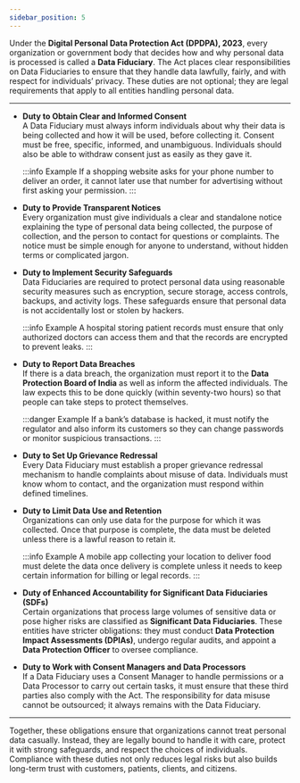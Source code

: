 ```yaml
---
sidebar_position: 5
---
```


Under the **Digital Personal Data Protection Act (DPDPA), 2023**, every organization or government body that decides how and why personal data is processed is called a **Data Fiduciary**. The Act places clear responsibilities on Data Fiduciaries to ensure that they handle data lawfully, fairly, and with respect for individuals’ privacy. These duties are not optional; they are legal requirements that apply to all entities handling personal data.

---

- **Duty to Obtain Clear and Informed Consent**  
  A Data Fiduciary must always inform individuals about why their data is being collected and how it will be used, before collecting it. Consent must be free, specific, informed, and unambiguous. Individuals should also be able to withdraw consent just as easily as they gave it.  

  :::info Example
  If a shopping website asks for your phone number to deliver an order, it cannot later use that number for advertising without first asking your permission.
  :::

- **Duty to Provide Transparent Notices**  
  Every organization must give individuals a clear and standalone notice explaining the type of personal data being collected, the purpose of collection, and the person to contact for questions or complaints. The notice must be simple enough for anyone to understand, without hidden terms or complicated jargon.

- **Duty to Implement Security Safeguards**  
  Data Fiduciaries are required to protect personal data using reasonable security measures such as encryption, secure storage, access controls, backups, and activity logs. These safeguards ensure that personal data is not accidentally lost or stolen by hackers.  

  :::info Example
  A hospital storing patient records must ensure that only authorized doctors can access them and that the records are encrypted to prevent leaks.
  :::

- **Duty to Report Data Breaches**  
  If there is a data breach, the organization must report it to the **Data Protection Board of India** as well as inform the affected individuals. The law expects this to be done quickly (within seventy-two hours) so that people can take steps to protect themselves.  

  :::danger Example
  If a bank’s database is hacked, it must notify the regulator and also inform its customers so they can change passwords or monitor suspicious transactions.
  :::

- **Duty to Set Up Grievance Redressal**  
  Every Data Fiduciary must establish a proper grievance redressal mechanism to handle complaints about misuse of data. Individuals must know whom to contact, and the organization must respond within defined timelines.

- **Duty to Limit Data Use and Retention**  
  Organizations can only use data for the purpose for which it was collected. Once that purpose is complete, the data must be deleted unless there is a lawful reason to retain it.  

  :::info Example
  A mobile app collecting your location to deliver food must delete the data once delivery is complete unless it needs to keep certain information for billing or legal records.
  :::

- **Duty of Enhanced Accountability for Significant Data Fiduciaries (SDFs)**  
  Certain organizations that process large volumes of sensitive data or pose higher risks are classified as **Significant Data Fiduciaries**. These entities have stricter obligations: they must conduct **Data Protection Impact Assessments (DPIAs)**, undergo regular audits, and appoint a **Data Protection Officer** to oversee compliance.

- **Duty to Work with Consent Managers and Data Processors**  
  If a Data Fiduciary uses a Consent Manager to handle permissions or a Data Processor to carry out certain tasks, it must ensure that these third parties also comply with the Act. The responsibility for data misuse cannot be outsourced; it always remains with the Data Fiduciary.

---

Together, these obligations ensure that organizations cannot treat personal data casually. Instead, they are legally bound to handle it with care, protect it with strong safeguards, and respect the choices of individuals. Compliance with these duties not only reduces legal risks but also builds long-term trust with customers, patients, clients, and citizens.
